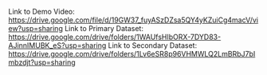 Link to Demo Video: https://drive.google.com/file/d/19GW37_fuyASzDZsa5QY4yKZuiCg4macV/view?usp=sharing
Link to Primary Dataset: https://drive.google.com/drive/folders/1WAUfsHIbORX-7DYD83-AJinnIMUBK_eS?usp=sharing
Link to Secondary Dataset: https://drive.google.com/drive/folders/1Lv6eSR8p96VHMWLQ2LmBRbJ7bImbzdjt?usp=sharing
